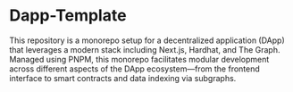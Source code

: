 # Dapp-Template
This repository is a monorepo setup for a decentralized application (DApp) that leverages a modern stack including Next.js, Hardhat, and The Graph. Managed using PNPM, this monorepo facilitates modular development across different aspects of the DApp ecosystem—from the frontend interface to smart contracts and data indexing via subgraphs.
